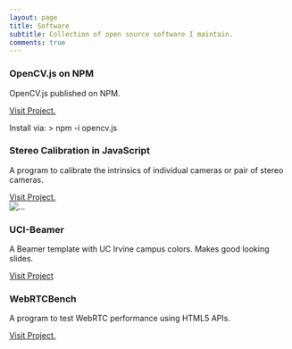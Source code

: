 ```yaml
---
layout: page
title: Software
subtitle: Collection of open source software I maintain.
comments: true
---
```


<div class="row">
    <div class="col-sm-6 col-md-4">
        <div class="thumbnail">
            <div class="caption">
            <h3>OpenCV.js on NPM</h3>
            <p>OpenCV.js published on NPM.</p>
            <a href="https://www.npmjs.com/package/opencv.js" class="btn btn-primary" role="button">Visit Project.</a>
            <p>Install via: > npm -i opencv.js</p>
            </div>
        </div>
        <div class="thumbnail">
            <div class="caption">
            <h3>Stereo Calibration in JavaScript</h3>
            <p>A program to calibrate the intrinsics of individual cameras or pair of stereo cameras.</p>
            <a href="https://github.com/sajjadt/js-stereo-calibrate" class="btn btn-primary" role="button">Visit Project.</a> 
            </div>
        </div>
    </div>
    <div class="col-sm-6 col-md-4">
        <div class="thumbnail">
            <img src="{{site.url}}/img/beamer.png" alt="...">
            <div class="caption">
            <h3>UCI-Beamer</h3>
            <p>A Beamer template with UC Irvine campus colors. Makes good looking slides.</p>
            <a href="https://github.com/sajjadt/uci-beamer" class="btn btn-primary" role="button">Visit Project</a>
            </div>
        </div>
    </div>
    <div class="col-sm-6 col-md-4">
        <div class="thumbnail">
            <div class="caption">
            <h3>WebRTCBench</h3>
            <p>A program to test WebRTC performance using HTML5 APIs.</p>
            <a href="https://github.com/ucisysarch/webrtcbench" class="btn btn-primary" role="button">Visit Project.</a> 
            </div>
        </div>
    </div>
<div class="row">
